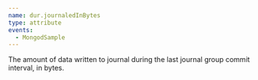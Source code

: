 ```yaml
---
name: dur.journaledInBytes
type: attribute
events:
  - MongodSample
---
```


The amount of data written to journal during the last journal group commit interval, in bytes.